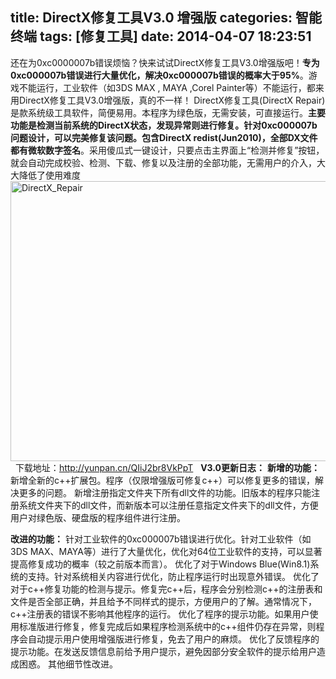 title: DirectX修复工具V3.0 增强版
categories: 智能终端
tags: [修复工具]
date: 2014-04-07 18:23:51
---
还在为0xc0000007b错误烦恼？快来试试DirectX修复工具V3.0增强版吧！<strong>专为0xc000007b错误进行大量优化，解决0xc000007b错误的概率大于95%</strong>。游戏不能运行，工业软件（如3DS MAX , MAYA ,Corel Painter等）不能运行，都来用DirectX修复工具V3.0增强版，真的不一样！
DirectX修复工具(DirectX Repair)是款系统级工具软件，简便易用。本程序为绿色版，无需安装，可直接运行。<strong>主要功能是检测当前系统的DirectX状态，发现异常则进行修复。针对0xc000007b问题设计，可以完美修复该问题。包含DirectX redist(Jun2010)，全部DX文件都有微软数字签名</strong>。采用傻瓜式一键设计，只要点击主界面上“检测并修复”按钮，就会自动完成校验、检测、下载、修复以及注册的全部功能，无需用户的介入，大大降低了使用难度
<a href="http://www.kl357.com/blog/wp-content/uploads/2014/04/DirectX_Repair.jpg"><img class="alignnone size-full wp-image-557" alt="DirectX_Repair" src="http://www.kl357.com/blog/wp-content/uploads/2014/04/DirectX_Repair.jpg" width="639" height="448" /></a>
&nbsp;
下载地址：<a href="http://yunpan.cn/QIiJ2br8VkPpT" target="_blank">http://yunpan.cn/QIiJ2br8VkPpT</a>
&nbsp;
<strong><strong>V3.0更新日志：</strong></strong>
<strong>新增的功能：</strong>
新增全新的c++扩展包。程序（仅限增强版可修复c++）可以修复更多的错误，解决更多的问题。
新增注册指定文件夹下所有dll文件的功能。旧版本的程序只能注册系统文件夹下的dll文件，而新版本可以注册任意指定文件夹下的dll文件，方便用户对绿色版、硬盘版的程序组件进行注册。
<p data-find="_8"><strong>改进的功能：</strong>
针对工业软件的0xc000007b错误进行优化。针对工业软件（如3DS MAX、MAYA等）进行了大量优化，优化对64位工业软件的支持，可以显著提高修复成功的概率（较之前版本而言）。
优化了对于Windows Blue(Win8.1)系统的支持。针对系统相关内容进行优化，防止程序运行时出现意外错误。
优化了对于c++修复功能的检测与提示。修复完c++后，程序会分别检测c++的注册表和文件是否全部正确，并且给予不同样式的提示，方便用户的了解。通常情况下，c++注册表的错误不影响其他程序的运行。
优化了程序的提示功能。如果用户使用标准版进行修复，修复完成后如果程序检测系统中的c++组件仍存在异常，则程序会自动提示用户使用增强版进行修复，免去了用户的麻烦。
优化了反馈程序的提示功能。在发送反馈信息前给予用户提示，避免因部分安全软件的提示给用户造成困惑。
其他细节性改进。</p>
<h3><strong> </strong></h3>
<h3 data-find="_8"></h3>